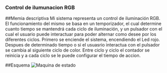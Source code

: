 ### Control de ilumunacion RGB

##Memia descriptiva
Mi sistema representa un control de iluminación RGB. El funcionamiento del mismo se basa en un
temporizador, el cual determine cuanto tiempo se mantendrá cada ciclo de iluminación, y un
pulsador con el cual el usuario puede interactuar para poder alternar como desee por los diferentes
ciclos.
Primero se enciende el sistema, encendiendo el Led rojo. Despues de determinado tiempo o si el
usuasrio interactua con el pulsador se cambia al siguiente ciclo de color. Entre ciclo y ciclo el
contador se reinicia y a cada ciclo se le puede configurar el tiempo de accion.

##Esquema
![Maquina de estado](https://github.com/user-attachments/assets/f7a4ee4d-a866-46f1-a59f-6930f914686d)
